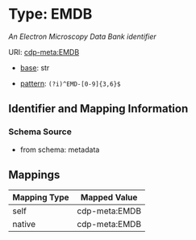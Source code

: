 # Type: EMDB




_An Electron Microscopy Data Bank identifier_



URI: [cdp-meta:EMDB](metadataEMDB)

* [base](https://w3id.org/linkml/base): str




* [pattern](https://w3id.org/linkml/pattern): `(?i)^EMD-[0-9]{3,6}$`






## Identifier and Mapping Information







### Schema Source


* from schema: metadata




## Mappings

| Mapping Type | Mapped Value |
| ---  | ---  |
| self | cdp-meta:EMDB |
| native | cdp-meta:EMDB |
